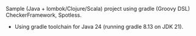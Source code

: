 Sample (Java + lombok/Clojure/Scala) project using gradle (Groovy DSL)
CheckerFramework, Spotless.

- Using gradle toolchain for Java 24 (running gradle 8.13 on JDK 21). 
